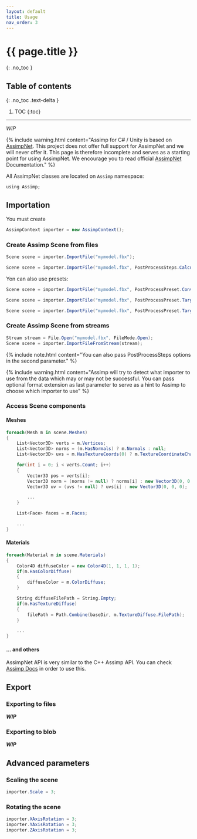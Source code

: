 ```yaml
---
layout: default
title: Usage
nav_order: 3
---
```


# {{ page.title }}
{: .no_toc }

## Table of contents
{: .no_toc .text-delta }

1. TOC
{:toc}

---

*WIP*

{% include warning.html content="Assimp for C# / Unity is based on [AssimpNet](https://bitbucket.org/Starnick/assimpnet/). This project does not offer full support for AssimpNet and we will never offer it. This page is therefore incomplete and serves as a starting point for using AssimpNet. We encourage you to read official [AssimpNet](https://bitbucket.org/Starnick/assimpnet/) Documentation." %}

All AssimpNet classes are located on `Assimp` namespace:
```
using Assimp;
```

## Importation

You must create
```c#
AssimpContext importer = new AssimpContext();
```

### Create Assimp Scene from files

```c#
Scene scene = importer.ImportFile("mymodel.fbx");
```

```c#
Scene scene = importer.ImportFile("mymodel.fbx", PostProcessSteps.CalculateTangentSpace | PostProcessSteps.GenerateNormals);
```

Yon can also use presets:

```c#
Scene scene = importer.ImportFile("mymodel.fbx", PostProcessPreset.ConvertToLeftHanded);
```
```c#
Scene scene = importer.ImportFile("mymodel.fbx", PostProcessPreset.TargetRealTimeQuality);
```

```c#
Scene scene = importer.ImportFile("mymodel.fbx", PostProcessPreset.TargetRealTimeMaximumQuality);
```

### Create Assimp Scene from streams

```c#
Stream stream = File.Open("mymodel.fbx", FileMode.Open);
Scene scene = importer.ImportFileFromStream(stream);
```

{% include note.html content="You can also pass PostProcessSteps options in the second parameter." %}

{% include warning.html content="Assimp will try to detect what importer to use from the data which may or may not be successful. You can pass optional format extension as last parameter to serve as a hint to Assimp to choose which importer to use" %}

### Access Scene components

#### Meshes

```c#
foreach(Mesh m in scene.Meshes)
{
    List<Vector3D> verts = m.Vertices;
    List<Vector3D> norms = (m.HasNormals) ? m.Normals : null;
    List<Vector3D> uvs = m.HasTextureCoords(0) ? m.TextureCoordinateChannels[0] : null;

    for(int i = 0; i < verts.Count; i++)
    {
        Vector3D pos = verts[i];
        Vector3D norm = (norms != null) ? norms[i] : new Vector3D(0, 0, 0);
        Vector3D uv = (uvs != null) ? uvs[i] : new Vector3D(0, 0, 0);

        ...
    }

    List<Face> faces = m.Faces;

    ...
}
```


#### Materials

```c#
foreach(Material m in scene.Materials)
{
    Color4D diffuseColor = new Color4D(1, 1, 1, 1);
    if(m.HasColorDiffuse)
    {
        diffuseColor = m.ColorDiffuse;
    }

    String diffuseFilePath = String.Empty;
    if(m.HasTextureDiffuse)
    {
        filePath = Path.Combine(baseDir, m.TextureDiffuse.FilePath);
    }

    ...
}
```

#### ... and others

AssimpNet API is very similar to the C++ Assimp API. You can check
[Assimp Docs](https://assimp-docs.readthedocs.io/en/latest/) in order to use this.

## Export

### Exporting to files

***WIP***

### Exporting to blob

***WIP***

## Advanced parameters

### Scaling the scene

```c#
importer.Scale = 3;
```

### Rotating the scene

```c#
importer.XAxisRotation = 3;
importer.YAxisRotation = 3;
importer.ZAxisRotation = 3;
```
